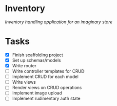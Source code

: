 # Inventory

_Inventory handling application for an imaginary store_

# Tasks

- [x] Finish scaffolding project
- [x] Set up schemas/models
- [x] Write router
- [ ] Write controller templates for CRUD
- [ ] Implement CRUD for each model
- [ ] Write views
- [ ] Render views on CRUD operations
- [ ] Implement image upload
- [ ] Implement rudimentary auth state
